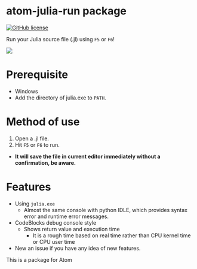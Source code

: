 # atom-julia-run package
[![GitHub license](https://img.shields.io/badge/license-MIT-blue.svg?style=plastic)](https://raw.githubusercontent.com/rafpyprog/atom-julia-run/julia-support/LICENSE.md)

Run your Julia source file (.jl) using `F5` or `F6`!

![](https://cloud.githubusercontent.com/assets/2712675/18710388/9a665ed8-8037-11e6-803a-35e4555e89d0.jpg)

# Prerequisite

- Windows
- Add the directory of julia.exe to ```PATH```.

# Method of use

1. Open a .jl file.
2. Hit `F5` or `F6` to run.
  - **It will save the file in current editor immediately without a confirmation, be aware.**

# Features

- Using `julia.exe`
  - Almost the same console with python IDLE, which provides syntax error and runtime error messages.
- CodeBlocks debug console style
  - Shows return value and execution time
    - It is a rough time based on real time rather than CPU kernel time or CPU user time
- New an issue if you have any idea of new features.

This is a package for Atom
